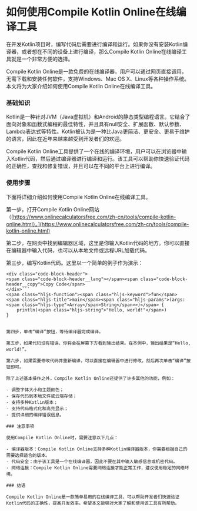 如何使用Compile Kotlin Online在线编译工具
===============================

在开发Kotlin项目时，编写代码后需要进行编译和运行。如果你没有安装Kotlin编译器，或者想在不同的设备上进行编译，那么Compile Kotlin Online在线编译工具就是一个非常方便的选择。

Compile Kotlin Online是一款免费的在线编译器，用户可以通过网页直接调用，无需下载和安装任何软件，支持Windows、Mac OS X、Linux等各种操作系统。本文将为大家介绍如何使用Compile Kotlin Online在线编译工具。

### 基础知识

Kotlin是一种针对JVM（Java虚拟机）和Android的静态类型编程语言。它结合了面向对象和函数式编程的最佳特性，并且具有null安全、扩展函数、默认参数、Lambda表达式等特性。Kotlin被认为是一种比Java更简洁、更安全、更易于维护的语言，因此在近年来越来越受到开发者们的欢迎。

Compile Kotlin Online工具提供了一个在线的编译环境，用户可以在浏览器中输入Kotlin代码，然后通过编译器进行编译和运行。该工具可以帮助你快速验证代码的正确性，查找和修复错误，并且可以在不同的平台上进行编译。

### 使用步骤

下面将详细介绍如何使用Compile Kotlin Online在线编译工具。

第一步，打开Compile Kotlin Online网站（[https://www.onlinecalculatorsfree.com/zh-cn/tools/compile-kotlin-online.html）。](https://www.onlinecalculatorsfree.com/zh-cn/tools/compile-kotlin-online.html)

第二步，在网页中找到编辑器区域，这里是你输入Kotlin代码的地方。你可以直接在编辑器中输入代码，也可以从本地文件或远程URL加载代码。

第三步，编写Kotlin代码。这里以一个简单的例子作为演示：

```
<div class="code-block-header">
<span class="code-block-header__lang"></span><span class="code-block-header__copy">Copy Code</span>
</div>```
<span class="hljs-function"><span class="hljs-keyword">fun</span> <span class="hljs-title">main</span><span class="hljs-params">(args: <span class="hljs-type">Array</span>String</span>>)</span> {
    println(<span class="hljs-string">"Hello, world!"</span>)
}

```
```

第四步，单击“编译”按钮，等待编译器完成编译。

第五步，如果代码没有错误，你将会在屏幕下方看到输出结果。在本例中，输出结果是“Hello, world!”。

第六步，如果需要修改代码并重新编译，可以直接在编辑器中进行修改，然后再次单击“编译”按钮即可。

除了上述基本操作之外，Compile Kotlin Online还提供了许多其他的功能，例如：

- 调整字体大小和主题颜色；
- 保存代码到本地文件或云端存储；
- 支持多种Kotlin版本；
- 支持代码格式化和高亮显示；
- 提供详细的编译错误信息。

### 注意事项

使用Compile Kotlin Online时，需要注意以下几点：

- 编译器版本：Compile Kotlin Online支持多种Kotlin编译器版本，你需要根据自己的需要选择适合的版本。
- 代码安全：由于该工具是一个在线编译器，因此不要在其中输入敏感信息或机密代码。
- 网络连接：Compile Kotlin Online需要网络连接才能正常工作，建议使用稳定的网络环境。

### 结语

Compile Kotlin Online是一款简单易用的在线编译工具，可以帮助开发者们快速验证Kotlin代码的正确性，提高开发效率。希望本文能够对大家了解和使用该工具有所帮助。